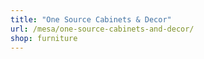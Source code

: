 ```yaml
---
title: "One Source Cabinets & Decor"
url: /mesa/one-source-cabinets-and-decor/
shop: furniture
---
```

